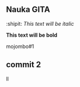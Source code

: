 ## Nauka GITA

:shipit:
*This text will be italic*

**This text will be bold**

mojombo#1

## commit 2

ll
